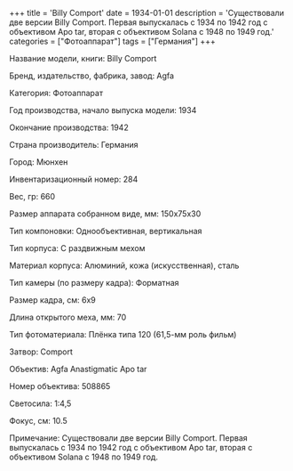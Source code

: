 +++
title = 'Billy Comport'
date = 1934-01-01
description = 'Существовали две версии Billy Comport. Первая выпускалась с 1934 по 1942 год с объективом Apo tar, вторая с объективом Solana с 1948 по 1949 год.'
categories = ["Фотоаппарат"]
tags = ["Германия"]
+++

Название модели, книги: Billy Comport

Бренд, издательство, фабрика, завод: Agfa

Категория: Фотоаппарат

Год производства, начало выпуска модели: 1934

Окончание производства: 1942

Страна производитель: Германия

Город: Мюнхен

Инвентаризационный номер: 284

Вес, гр: 660

Размер аппарата  собранном виде, мм: 150x75x30

Тип компоновки: Однообъективная, вертикальная

Тип корпуса: С раздвижным мехом

Материал корпуса: Алюминий, кожа (искусственная), сталь

Тип камеры (по размеру кадра): Форматная

Размер кадра, см: 6х9

Длина открытого меха, мм: 70

Тип фотоматериала: Плёнка типа 120 (61,5-мм роль фильм)

Затвор: Comport

Объектив: Agfa Anastigmatic Apo tar

Номер объектива: 508865

Светосила: 1:4,5

Фокус, см: 10.5

Примечание: Существовали две версии Billy Comport. Первая выпускалась с 1934 по 1942 год с объективом Apo tar, вторая с объективом Solana с 1948 по 1949 год.


